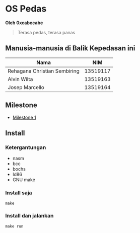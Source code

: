 # OS Pedas
**Oleh 0xcabecabe**
> Terasa pedas, terasa panas

## Manusia-manusia di Balik Kepedasan ini
Nama | NIM
-----|----
Rehagana Christian Sembiring | 13519117
Alvin Wilta | 13519163
Josep Marcello | 13519164

## Milestone
- [Milestone 1](docs/MILESTONE1.md)

## Install
### Ketergantungan
- nasm
- bcc
- bochs
- ld86
- GNU make

### Install saja
`make`

### Install dan jalankan
`make run`
